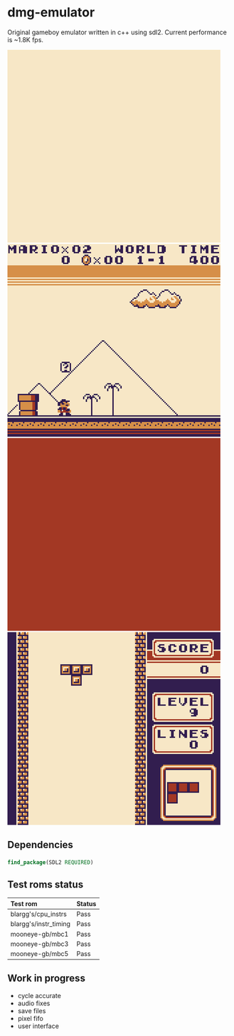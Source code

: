 # dmg-emulator
Original gameboy emulator written in c++ using sdl2. Current performance is ~1.8K fps.

![](media/intro.gif)
![](media/mario.gif)
![](media/zelda.gif)
![](media/tetris.gif)

## Dependencies
```cmake
find_package(SDL2 REQUIRED)
```

## Test roms status
|Test rom|Status|
|:-------|:-----|
|blargg's/cpu_instrs|Pass|
|blargg's/instr_timing|Pass|
|mooneye-gb/mbc1|Pass|
|mooneye-gb/mbc3|Pass|
|mooneye-gb/mbc5|Pass|

## Work in progress
* cycle accurate
* audio fixes
* save files
* pixel fifo
* user interface

